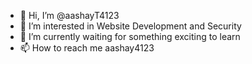 - 👋 Hi, I’m @aashayT4123
- 👀 I’m interested in Website Development and Security
- 🌱 I’m currently waiting for something exciting to learn
- 📫 How to reach me aashay4123


